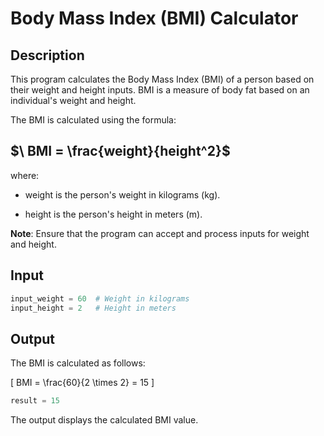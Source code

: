 # Body Mass Index (BMI) Calculator

## Description

This program calculates the Body Mass Index (BMI) of a person based on their weight and height inputs. BMI is a measure of body fat based on an individual's weight and height.

The BMI is calculated using the formula:

## $\ BMI = \frac{weight}{height^2}$

where:

- weight is the person's weight in kilograms (kg).

- height is the person's height in meters (m).

**Note**: Ensure that the program can accept and process inputs for weight and height.

## Input

```python
input_weight = 60  # Weight in kilograms
input_height = 2   # Height in meters
```

## Output

The BMI is calculated as follows:

\[ BMI = \frac{60}{2 \times 2} = 15 \]

```python
result = 15
```

The output displays the calculated BMI value.
